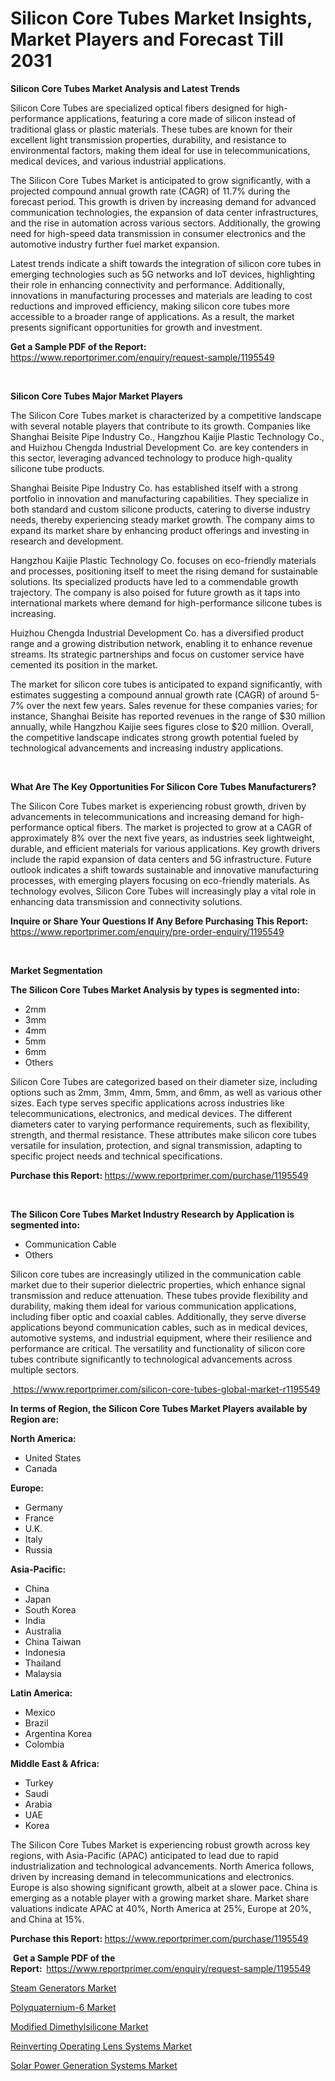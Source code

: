 <p><h1>Silicon Core Tubes Market Insights, Market Players and Forecast Till 2031</h1></p><p><strong>Silicon Core Tubes Market Analysis and Latest Trends</strong></p>
<p><p>Silicon Core Tubes are specialized optical fibers designed for high-performance applications, featuring a core made of silicon instead of traditional glass or plastic materials. These tubes are known for their excellent light transmission properties, durability, and resistance to environmental factors, making them ideal for use in telecommunications, medical devices, and various industrial applications.</p><p>The Silicon Core Tubes Market is anticipated to grow significantly, with a projected compound annual growth rate (CAGR) of 11.7% during the forecast period. This growth is driven by increasing demand for advanced communication technologies, the expansion of data center infrastructures, and the rise in automation across various sectors. Additionally, the growing need for high-speed data transmission in consumer electronics and the automotive industry further fuel market expansion.</p><p>Latest trends indicate a shift towards the integration of silicon core tubes in emerging technologies such as 5G networks and IoT devices, highlighting their role in enhancing connectivity and performance. Additionally, innovations in manufacturing processes and materials are leading to cost reductions and improved efficiency, making silicon core tubes more accessible to a broader range of applications. As a result, the market presents significant opportunities for growth and investment.</p></p>
<p><strong>Get a Sample PDF of the Report:&nbsp;</strong> <a href="https://www.reportprimer.com/enquiry/request-sample/1195549">https://www.reportprimer.com/enquiry/request-sample/1195549</a></p>
<p>&nbsp;</p>
<p><strong>Silicon Core Tubes Major Market Players</strong></p>
<p><p>The Silicon Core Tubes market is characterized by a competitive landscape with several notable players that contribute to its growth. Companies like Shanghai Beisite Pipe Industry Co., Hangzhou Kaijie Plastic Technology Co., and Huizhou Chengda Industrial Development Co. are key contenders in this sector, leveraging advanced technology to produce high-quality silicone tube products.</p><p>Shanghai Beisite Pipe Industry Co. has established itself with a strong portfolio in innovation and manufacturing capabilities. They specialize in both standard and custom silicone products, catering to diverse industry needs, thereby experiencing steady market growth. The company aims to expand its market share by enhancing product offerings and investing in research and development.</p><p>Hangzhou Kaijie Plastic Technology Co. focuses on eco-friendly materials and processes, positioning itself to meet the rising demand for sustainable solutions. Its specialized products have led to a commendable growth trajectory. The company is also poised for future growth as it taps into international markets where demand for high-performance silicone tubes is increasing.</p><p>Huizhou Chengda Industrial Development Co. has a diversified product range and a growing distribution network, enabling it to enhance revenue streams. Its strategic partnerships and focus on customer service have cemented its position in the market.</p><p>The market for silicon core tubes is anticipated to expand significantly, with estimates suggesting a compound annual growth rate (CAGR) of around 5-7% over the next few years. Sales revenue for these companies varies; for instance, Shanghai Beisite has reported revenues in the range of $30 million annually, while Hangzhou Kaijie sees figures close to $20 million. Overall, the competitive landscape indicates strong growth potential fueled by technological advancements and increasing industry applications.</p></p>
<p>&nbsp;</p>
<p><strong>What Are The Key Opportunities For Silicon Core Tubes Manufacturers?</strong></p>
<p><p>The Silicon Core Tubes market is experiencing robust growth, driven by advancements in telecommunications and increasing demand for high-performance optical fibers. The market is projected to grow at a CAGR of approximately 8% over the next five years, as industries seek lightweight, durable, and efficient materials for various applications. Key growth drivers include the rapid expansion of data centers and 5G infrastructure. Future outlook indicates a shift towards sustainable and innovative manufacturing processes, with emerging players focusing on eco-friendly materials. As technology evolves, Silicon Core Tubes will increasingly play a vital role in enhancing data transmission and connectivity solutions.</p></p>
<p><strong>Inquire or Share Your Questions If Any Before Purchasing This Report:</strong> <a href="https://www.reportprimer.com/enquiry/pre-order-enquiry/1195549">https://www.reportprimer.com/enquiry/pre-order-enquiry/1195549</a></p>
<p>&nbsp;</p>
<p><strong>Market Segmentation</strong></p>
<p><strong>The Silicon Core Tubes Market Analysis by types is segmented into:</strong></p>
<p><ul><li>2mm</li><li>3mm</li><li>4mm</li><li>5mm</li><li>6mm</li><li>Others</li></ul></p>
<p><p>Silicon Core Tubes are categorized based on their diameter size, including options such as 2mm, 3mm, 4mm, 5mm, and 6mm, as well as various other sizes. Each type serves specific applications across industries like telecommunications, electronics, and medical devices. The different diameters cater to varying performance requirements, such as flexibility, strength, and thermal resistance. These attributes make silicon core tubes versatile for insulation, protection, and signal transmission, adapting to specific project needs and technical specifications.</p></p>
<p><strong>Purchase this Report:&nbsp;</strong><a href="https://www.reportprimer.com/purchase/1195549">https://www.reportprimer.com/purchase/1195549</a></p>
<p>&nbsp;</p>
<p><strong>The Silicon Core Tubes Market Industry Research by Application is segmented into:</strong></p>
<p><ul><li>Communication Cable</li><li>Others</li></ul></p>
<p><p>Silicon core tubes are increasingly utilized in the communication cable market due to their superior dielectric properties, which enhance signal transmission and reduce attenuation. These tubes provide flexibility and durability, making them ideal for various communication applications, including fiber optic and coaxial cables. Additionally, they serve diverse applications beyond communication cables, such as in medical devices, automotive systems, and industrial equipment, where their resilience and performance are critical. The versatility and functionality of silicon core tubes contribute significantly to technological advancements across multiple sectors.</p></p>
<p><a href="https://www.reportprimer.com/silicon-core-tubes-global-market-r1195549">&nbsp;https://www.reportprimer.com/silicon-core-tubes-global-market-r1195549</a></p>
<p><strong>In terms of Region, the Silicon Core Tubes Market Players available by Region are:</strong></p>
<p>
    <p> <strong> North America: </strong>
        <ul>
            <li>United States</li>
            <li>Canada</li>
        </ul>
        </p> 
    <p> <strong> Europe: </strong>
        <ul>
            <li>Germany</li>
            <li>France</li>
            <li>U.K.</li>
            <li>Italy</li>
            <li>Russia</li>
        </ul>
        </p> 
    <p> <strong> Asia-Pacific: </strong>
        <ul>
            <li>China</li>
            <li>Japan</li>
            <li>South Korea</li>
            <li>India</li>
            <li>Australia</li>
            <li>China Taiwan</li>
            <li>Indonesia</li>
            <li>Thailand</li>
            <li>Malaysia</li>
        </ul>
        </p> 
    <p> <strong> Latin America: </strong>
        <ul>
            <li>Mexico</li>
            <li>Brazil</li>
            <li>Argentina Korea</li>
            <li>Colombia</li>
        </ul>
        </p> 
    <p> <strong> Middle East & Africa: </strong>
        <ul>
            <li>Turkey</li>
            <li>Saudi</li>
            <li>Arabia</li>
            <li>UAE</li>
            <li>Korea</li>
        </ul>
    </p>
    </p>
<p><p>The Silicon Core Tubes Market is experiencing robust growth across key regions, with Asia-Pacific (APAC) anticipated to lead due to rapid industrialization and technological advancements. North America follows, driven by increasing demand in telecommunications and electronics. Europe is also showing significant growth, albeit at a slower pace. China is emerging as a notable player with a growing market share. Market share valuations indicate APAC at 40%, North America at 25%, Europe at 20%, and China at 15%.</p></p>
<p><strong>Purchase this Report: </strong><a href="https://www.reportprimer.com/purchase/1195549">https://www.reportprimer.com/purchase/1195549</a></p>
<p>&nbsp;<strong>Get a Sample PDF of the Report:&nbsp;&nbsp;</strong><a href="https://www.reportprimer.com/enquiry/request-sample/1195549">https://www.reportprimer.com/enquiry/request-sample/1195549</a></p>
<p><strong></strong></p>
<p><p><a href="https://www.linkedin.com/pulse/market-forecasting-change-global-steam-generators-dynamics-poase?trackingId=5ekhnDEzRhKsaELDQkQdMA%3D%3D">Steam Generators Market</a></p><p><a href="https://medium.com/@greggibson7876/global-polyquaternium-6-market-by-product-type-by-application-by-region-and-companies-industry-69e1ae2cb5ab?postPublishedType=repub">Polyquaternium-6 Market</a></p><p><a href="https://issuu.com/reportprime-2/docs/modified-dimethylsilicone-market-si_750d3fbf3311bc">Modified Dimethylsilicone Market</a></p><p><a href="https://medium.com/@alfonsokrtrtajcik8i9876/global-perspectives-on-reinverting-operating-lens-systems-market-trends-challenges-and-forecast-ffa6eb1846b9">Reinverting Operating Lens Systems Market</a></p><p><a href="https://www.linkedin.com/pulse/why-should-you-invest-solar-power-generation-systems-market-x9rne?trackingId=26AcNVj1QmahcBcnwAeRkQ%3D%3D">Solar Power Generation Systems Market</a></p></p>